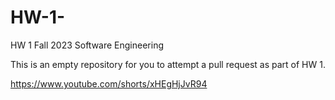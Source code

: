 # HW-1-

HW 1 Fall 2023 Software Engineering 

This is an empty repository for you to attempt a pull request as part of HW 1.


https://www.youtube.com/shorts/xHEgHjJvR94
